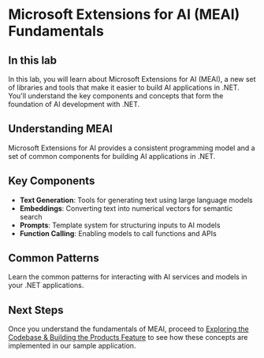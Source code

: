 # Microsoft Extensions for AI (MEAI) Fundamentals

## In this lab

In this lab, you will learn about Microsoft Extensions for AI (MEAI), a new set of libraries and tools that make it easier to build AI applications in .NET. You'll understand the key components and concepts that form the foundation of AI development with .NET.

## Understanding MEAI

Microsoft Extensions for AI provides a consistent programming model and a set of common components for building AI applications in .NET.

## Key Components

- **Text Generation**: Tools for generating text using large language models
- **Embeddings**: Converting text into numerical vectors for semantic search
- **Prompts**: Template system for structuring inputs to AI models
- **Function Calling**: Enabling models to call functions and APIs

## Common Patterns

Learn the common patterns for interacting with AI services and models in your .NET applications.

## Next Steps

Once you understand the fundamentals of MEAI, proceed to [Exploring the Codebase & Building the Products Feature](part0-exploring-codebase.md) to see how these concepts are implemented in our sample application.

